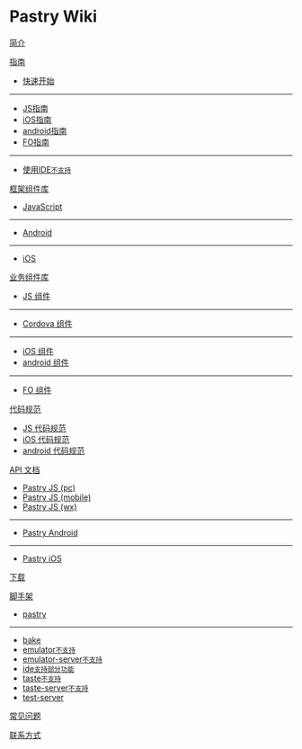 # Pastry Wiki

[简介](index.md)

[指南]()

  * [快速开始](quickstart/quickstart.md)
  - - - -
  * [JS指南](quickstart/quickstart-js.md)
  * [iOS指南](quickstart/quickstart-ios.md)
  * [android指南](quickstart/quickstart-android.md)
  * [FO指南](quickstart/quickstart-fo.md)
  - - - -
  * [使用IDE`不支持`](ide.md)

[框架组件库]()

  * [JavaScript](tutorials/pastry-js.md)
  - - - -
  * [Android](tutorials/pastry-android.md)
  - - - -
  * [iOS](tutorials/pastry-ios.md)
  
[业务组件库]()

  * [JS 组件](plugins/plugins-js.md)
  - - - -
  * [Cordova 组件](plugins/plugins-cordova.md)
  - - - -
  * [iOS 组件](plugins/plugins-ios.md)
  * [android 组件](plugins/plugins-android.md)
  - - - -
  * [FO 组件](plugins/plugins-fo.md)


[代码规范]()
  
  * [JS 代码规范](codingSpecification/specification-js.md)
  * [iOS 代码规范](codingSpecification/specification-ios.md)
  * [android 代码规范](codingSpecification/specification-android.md)

[API 文档]()

  * [Pastry JS (pc)](apiDoc/1.0.0/pc/index.html)
  * [Pastry JS (mobile)](apiDoc/1.0.0/mobile/index.html)
  * [Pastry JS (wx)](apiDoc/1.0.0/wx/index.html)
  - - - -
  * [Pastry Android](apiDoc/1.0.0/android/index.html)
  - - - -
  * [Pastry iOS](apiDoc/1.0.0/ios/index.html)

[下载](download.md)
      
[脚手架]()

  * [pastry](cli/cli.md)
  - - - -
  * [bake](pastry-cli/bake.md)
  * [emulator`不支持`](pastry-cli/emulator.md)
  * [emulator-server`不支持`](pastry-cli/emulator-server.md)
  * [ide`支持部分功能`](pastry-cli/ide.md)
  * [taste`不支持`](pastry-cli/taste.md)
  * [taste-server`不支持`](pastry-cli/taste-server.md)
  * [test-server](pastry-cli/test-server.md)

[常见问题](faq.md)

[联系方式](contact.md)


<!-- counter pixel for counting visitors -->
<!-- <img src="http://stats.markdown.io/mdwiki_info.gif" style="display:none;"/> -->

<script type="text/javascript">

  var _gaq = _gaq || [];
  _gaq.push(['_setAccount', 'UA-44627253-1']);
  _gaq.push(['_trackPageview']);

  (function() {
    var ga = document.createElement('script'); ga.type = 'text/javascript'; ga.async = true;
    ga.src = ('https:' == document.location.protocol ? 'https://ssl' : 'http://www') + '.google-analytics.com/ga.js';
    var s = document.getElementsByTagName('script')[0]; s.parentNode.insertBefore(ga, s);
  })();

</script>
